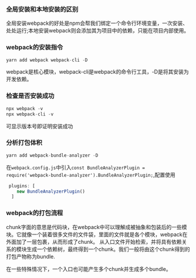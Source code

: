 ### 全局安装和本地安装的区别
全局安装webpack的好处是npm会帮我们绑定一个命令行环境变量，一次安装、处处运行;本地安装webpack则会添加其为项目中的依赖，只能在项目内部使用。


### webpack的安装指令
```js
yarn add webpack webpack-cli -D
```
webpack是核心模块，webpack-cli是webpack的命令行工具，-D是将其安装为开发依赖。

### 检查是否安装成功
```js
npx webpack -v
npx webpack-cli -v
```
可显示版本号即证明安装成功


### 分析打包体积
```js
yarn add webpack-bundle-analyzer -D
```

在`webpack.config.js`中引入`const BundleAnalyzerPlugin = require('webpack-bundle-analyzer').BundleAnalyzerPlugin;`,配置使用
```js
 plugins: [
    new BundleAnalyzerPlugin()
  ]
```

### webpack的打包流程
chunk字面的意思是代码块，在webpack中可以理解成被抽象和包装后的一些模块。它就像一个装着很多文件的文件袋，里面的文件就是各个模块，webpack在外面加了一层包裹，从而形成了chunk。
从入口文件开始检索，并将具有依赖关系的模块生成一个依赖树，最终得到一个chunk。我们一般将由这个chunk得到的打包产物称为bundle.

在一些特殊情况下，一个入口也可能产生多个chunk并生成多个bundle。
